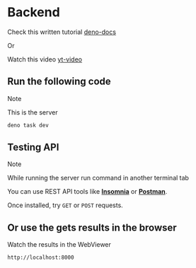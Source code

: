 # Backend

Check this written tutorial [deno-docs](https://deno.com/blog/build-crud-api-oak-denokv)

Or

Watch this video [yt-video](https://youtu.be/XaZTGGnP6EU)

## Run the following code

> [!NOTE]
> This is the server

```bash
deno task dev
```

## Testing API

> [!NOTE]
> While running the server run command in another terminal tab

You can use REST API tools like **[Insomnia](https://insomnia.rest/)** or **[Postman](https://www.postman.com/)**.

Once installed, try `GET` or `POST` requests.

## Or use the gets results in the browser

Watch the results in the WebViewer

`http://localhost:8000`
